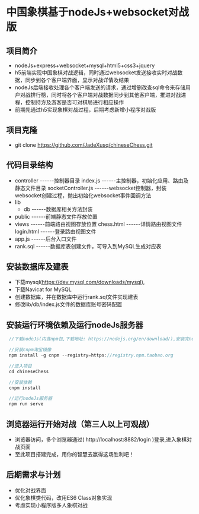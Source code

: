 # 中国象棋基于nodeJs+websocket对战版

## 项目简介
 - nodeJs+express+websocket+mysql+html5+css3+jquery
 - h5前端实现中国象棋对战逻辑，同时通过websocket发送接收实时对战数据，同步到各个客户端界面，显示对战详情及结果
 - nodeJs后端接收处理各个客户端发送的请求，通过增删改查sql命令来存储用户对战排行榜，同时将各个客户端对战数据同步到其他客户端，推进对战进程，控制持方及游客是否可对棋局进行相应操作
 - 前期先通过h5实现象棋对战过程，后期考虑新增小程序对战版

## 项目克隆
 - git clone https://github.com/JadeXusq/chineseChess.git

## 代码目录结构
  - controller              ------控制器目录
    index.js                ------主控制器，初始化应用、路由及静态文件目录
    socketController.js     ------websocket控制器，封装websocket创建过程，抛出初始化websocket事件回调方法
  - lib
    - db                    ------数据库相关方法封装
  - public                  ------前端静态文件存放位置
  - views                   ------前端路由视图存放位置
    chess.html              ------详情路由视图文件
    login.html              ------登录路由视图文件
  - app.js                  ------后台入口文件
  - rank.sql                ------数据库表创建文件，可导入到MySQL生成对应表

## 安装数据库及建表
 - 下载mysql(https://dev.mysql.com/downloads/mysql),
 - 下载Navicat for MySQL
 - 创建数据库，并在数据库中运行rank.sql文件实现建表
 - 修改lib/db/index.js文件的数据库账号密码配置

## 安装运行环境依赖及运行nodeJs服务器
```javascript
 //下载nodeJs(内含npm包,下载地址: https://nodejs.org/en/download/),安装完node -v,npm -v测试是否安装成功及查看版本号，具体这边不在赘述

 //安装cnpm淘宝镜像
 npm install -g cnpm --registry=https://registry.npm.taobao.org

 //进入项目
 cd chineseChess

 //安装依赖
 cnpm install

 //运行nodeJs服务器
 npm run serve
 ```

## 浏览器运行开始对战（第三人以上可观战）
 - 浏览器访问，多个浏览器通过( http://localhost:8882/login )登录,进入象棋对战页面
 - 至此项目搭建完成，用你的智慧去赢得这场胜利吧！

## 后期需求与计划
 - 优化对战界面
 - 优化象棋类代码，改用ES6 Class对象实现
 - 考虑实现小程序版多人象棋对战
